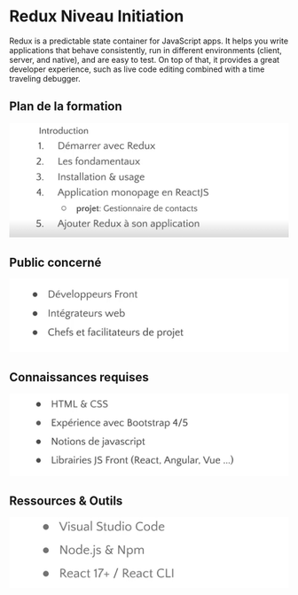 # Redux Niveau Initiation
Redux is a predictable state container for JavaScript apps.  It helps you write applications that behave consistently, run in different environments (client, server, and native), and are easy to test. On top of that, it provides a great developer experience, such as live code editing combined with a time traveling debugger.
## Plan de la formation
![plan](images/plan.png)
## Public concerné
![public](images/public.png)
## Connaissances requises
![connaissance](images/connaissancerequise.png)
## Ressources & Outils 
![ressourceetoutils](images/ressourceetoutils.png)